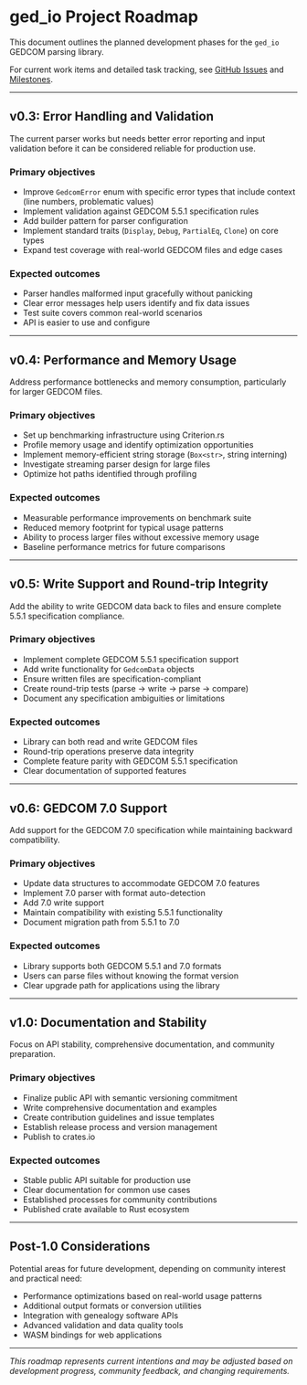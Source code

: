 # ged_io Project Roadmap

This document outlines the planned development phases for the `ged_io` GEDCOM parsing library.

For current work items and detailed task tracking, see [GitHub Issues](https://github.com/ge3224/ged_io/issues) and [Milestones](https://github.com/ge3224/ged_io/milestones).

---

## v0.3: Error Handling and Validation

The current parser works but needs better error reporting and input validation before it can be considered reliable for production use.

### Primary objectives
- Improve `GedcomError` enum with specific error types that include context (line numbers, problematic values)
- Implement validation against GEDCOM 5.5.1 specification rules
- Add builder pattern for parser configuration
- Implement standard traits (`Display`, `Debug`, `PartialEq`, `Clone`) on core types
- Expand test coverage with real-world GEDCOM files and edge cases

### Expected outcomes
- Parser handles malformed input gracefully without panicking
- Clear error messages help users identify and fix data issues
- Test suite covers common real-world scenarios
- API is easier to use and configure

---

## v0.4: Performance and Memory Usage

Address performance bottlenecks and memory consumption, particularly for larger GEDCOM files.

### Primary objectives
- Set up benchmarking infrastructure using Criterion.rs
- Profile memory usage and identify optimization opportunities
- Implement memory-efficient string storage (`Box<str>`, string interning)
- Investigate streaming parser design for large files
- Optimize hot paths identified through profiling

### Expected outcomes
- Measurable performance improvements on benchmark suite
- Reduced memory footprint for typical usage patterns
- Ability to process larger files without excessive memory usage
- Baseline performance metrics for future comparisons

---

## v0.5: Write Support and Round-trip Integrity

Add the ability to write GEDCOM data back to files and ensure complete 5.5.1 specification compliance.

### Primary objectives
- Implement complete GEDCOM 5.5.1 specification support
- Add write functionality for `GedcomData` objects
- Ensure written files are specification-compliant
- Create round-trip tests (parse → write → parse → compare)
- Document any specification ambiguities or limitations

### Expected outcomes
- Library can both read and write GEDCOM files
- Round-trip operations preserve data integrity
- Complete feature parity with GEDCOM 5.5.1 specification
- Clear documentation of supported features

---

## v0.6: GEDCOM 7.0 Support

Add support for the GEDCOM 7.0 specification while maintaining backward compatibility.

### Primary objectives
- Update data structures to accommodate GEDCOM 7.0 features
- Implement 7.0 parser with format auto-detection
- Add 7.0 write support
- Maintain compatibility with existing 5.5.1 functionality
- Document migration path from 5.5.1 to 7.0

### Expected outcomes
- Library supports both GEDCOM 5.5.1 and 7.0 formats
- Users can parse files without knowing the format version
- Clear upgrade path for applications using the library

---

## v1.0: Documentation and Stability

Focus on API stability, comprehensive documentation, and community preparation.

### Primary objectives
- Finalize public API with semantic versioning commitment
- Write comprehensive documentation and examples
- Create contribution guidelines and issue templates
- Establish release process and version management
- Publish to crates.io

### Expected outcomes
- Stable public API suitable for production use
- Clear documentation for common use cases
- Established processes for community contributions
- Published crate available to Rust ecosystem

---

## Post-1.0 Considerations

Potential areas for future development, depending on community interest and practical need:

- Performance optimizations based on real-world usage patterns
- Additional output formats or conversion utilities
- Integration with genealogy software APIs
- Advanced validation and data quality tools
- WASM bindings for web applications

---

*This roadmap represents current intentions and may be adjusted based on development progress, community feedback, and changing requirements.*
